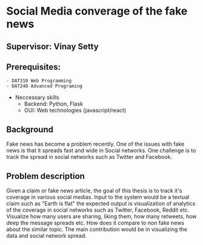 # Social Media converage of the fake news

## Supervisor: Vinay Setty

## Prerequisites:
    - DAT310 Web Programming
    - DAT240 Advanced Programing
  - Neccessary skills 
    - Backend: Python, Flask
    - GUI: Web technologies (javascript/react)

  
## Background
  
Fake news has become a problem recently. One of the issues with fake news is that it spreads fast and wide in Social networks. One challenge is to track the spread in social networks such as Twitter and Facebook. 

## Problem description

Given a claim or fake news article, the goal of this thesis is to track it's coverage in various social medias. Input to the system would be a textual claim such as "Earth is flat" the expected output is visualization of analytics of the coverage in social networks such as Twitter, Facebook, Reddit etc. Visualize how many users are sharing, liking them, how many retweets, how deep the message spreads etc. How does it compare to non fake news about the similar topic. The main contribution would be in visualizing the data and social network spread.


